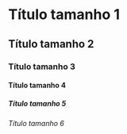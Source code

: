 
# Título tamanho 1
## Título tamanho 2
### Título tamanho 3
#### Título tamanho 4
##### Título tamanho 5
###### Título tamanho 6